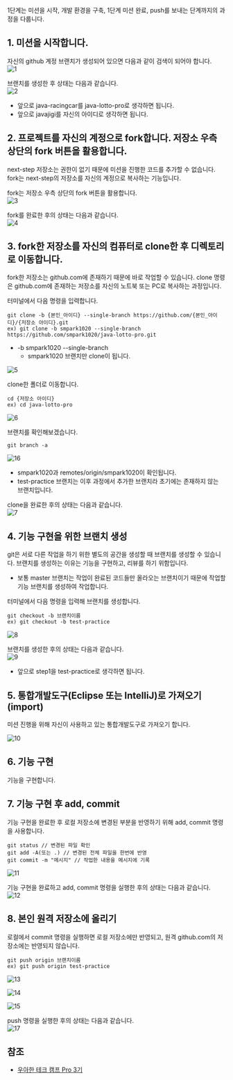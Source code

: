 1단계는 미션을 시작, 개발 환경을 구축, 1단계 미션 완료, push를 보내는 단계까지의 과정을 다룹니다.

## 1. 미션을 시작합니다.   
자신의 github 계정 브랜치가 생성되어 있으면 다음과 같이 검색이 되어야 합니다.   
![1](https://raw.githubusercontent.com/smpark1020/tistory/master/Git/%EC%BD%94%EB%93%9C%EB%A6%AC%EB%B7%B0%20%ED%94%8C%EB%A1%9C%EC%9A%B0%20-%201%EB%8B%A8%EA%B3%84/1.PNG)   

브랜치를 생성한 후 상태는 다음과 같습니다.   
![2](https://raw.githubusercontent.com/smpark1020/tistory/master/Git/%EC%BD%94%EB%93%9C%EB%A6%AC%EB%B7%B0%20%ED%94%8C%EB%A1%9C%EC%9A%B0%20-%201%EB%8B%A8%EA%B3%84/2.PNG)
* 앞으로 java-racingcar를 java-lotto-pro로 생각하면 됩니다.
* 앞으로 javajigi를 자신의 아이디로 생각하면 됩니다.

## 2. 프로젝트를 자신의 계정으로 fork합니다. 저장소 우측 상단의 fork 버튼을 활용합니다.
next-step 저장소는 권한이 없기 때문에 미션을 진행한 코드를 추가할 수 없습니다. fork는 next-step의 저장소를 자신의 계정으로 복사하는 기능입니다.

fork는 저장소 우측 상단의 fork 버튼을 활용합니다.   
![3](https://raw.githubusercontent.com/smpark1020/tistory/master/Git/%EC%BD%94%EB%93%9C%EB%A6%AC%EB%B7%B0%20%ED%94%8C%EB%A1%9C%EC%9A%B0%20-%201%EB%8B%A8%EA%B3%84/3.PNG)

fork를 완료한 후의 상태는 다음과 같습니다.   
![4](https://raw.githubusercontent.com/smpark1020/tistory/master/Git/%EC%BD%94%EB%93%9C%EB%A6%AC%EB%B7%B0%20%ED%94%8C%EB%A1%9C%EC%9A%B0%20-%201%EB%8B%A8%EA%B3%84/4.PNG)   

## 3. fork한 저장소를 자신의 컴퓨터로 clone한 후 디렉토리로 이동합니다.
fork한 저장소는 github.com에 존재하기 때문에 바로 작업할 수 있습니다. clone 명령은 github.com에 존재하는 저장소를 자신의 노트북 또는 PC로 복사하는 과정입니다.

터미널에서 다음 명령을 입력합니다.
```
git clone -b {본인_아이디} --single-branch https://github.com/{본인_아이디}/{저장소 아이디}.git
ex) git clone -b smpark1020 --single-branch https://github.com/smpark1020/java-lotto-pro.git
```
* -b smpark1020 --single-branch
  * smpark1020 브랜치만 clone이 됩니다.

![5](https://raw.githubusercontent.com/smpark1020/tistory/master/Git/%EC%BD%94%EB%93%9C%EB%A6%AC%EB%B7%B0%20%ED%94%8C%EB%A1%9C%EC%9A%B0%20-%201%EB%8B%A8%EA%B3%84/5.PNG)   

clone한 폴더로 이동합니다.
```
cd {저장소 아이디}
ex) cd java-lotto-pro
```

![6](https://raw.githubusercontent.com/smpark1020/tistory/master/Git/%EC%BD%94%EB%93%9C%EB%A6%AC%EB%B7%B0%20%ED%94%8C%EB%A1%9C%EC%9A%B0%20-%201%EB%8B%A8%EA%B3%84/6.PNG)   

브랜치를 확인해보겠습니다.
```
git branch -a
```
![16](https://raw.githubusercontent.com/smpark1020/tistory/master/Git/%EC%BD%94%EB%93%9C%EB%A6%AC%EB%B7%B0%20%ED%94%8C%EB%A1%9C%EC%9A%B0%20-%201%EB%8B%A8%EA%B3%84/16.PNG)
* smpark1020과 remotes/origin/smpark1020이 확인됩니다.
* test-practice 브랜치는 이후 과정에서 추가한 브랜치라 초기에는 존재하지 않는 브랜치입니다.

clone을 완료한 후의 상태는 다음과 같습니다.   
![7](https://raw.githubusercontent.com/smpark1020/tistory/master/Git/%EC%BD%94%EB%93%9C%EB%A6%AC%EB%B7%B0%20%ED%94%8C%EB%A1%9C%EC%9A%B0%20-%201%EB%8B%A8%EA%B3%84/7.PNG)

## 4. 기능 구현을 위한 브랜치 생성
git은 서로 다른 작업을 하기 위한 별도의 공간을 생성할 때 브랜치를 생성할 수 있습니다. 브랜치를 생성하는 이유는 기능을 구현하고, 리뷰를 하기 위함입니다.
* 보통 master 브랜치는 작업이 완료된 코드들만 올라오는 브랜치이기 때문에 작업할 기능 브랜치를 생성하여 작업합니다.

터미널에서 다음 명령을 입력해 브랜치를 생성합니다.
```
git checkout -b 브랜치이름
ex) git checkout -b test-practice
```

![8](https://raw.githubusercontent.com/smpark1020/tistory/master/Git/%EC%BD%94%EB%93%9C%EB%A6%AC%EB%B7%B0%20%ED%94%8C%EB%A1%9C%EC%9A%B0%20-%201%EB%8B%A8%EA%B3%84/8.PNG)

브랜치를 생성한 후의 상태는 다음과 같습니다.   
![9](https://raw.githubusercontent.com/smpark1020/tistory/master/Git/%EC%BD%94%EB%93%9C%EB%A6%AC%EB%B7%B0%20%ED%94%8C%EB%A1%9C%EC%9A%B0%20-%201%EB%8B%A8%EA%B3%84/9.PNG)   
* 앞으로 step1을 test-practice로 생각하면 됩니다.

## 5. 통합개발도구(Eclipse 또는 IntelliJ)로 가져오기(import)
미션 진행을 위해 자신이 사용하고 있는 통합개발도구로 가져오기 합니다.

![10](https://raw.githubusercontent.com/smpark1020/tistory/master/Git/%EC%BD%94%EB%93%9C%EB%A6%AC%EB%B7%B0%20%ED%94%8C%EB%A1%9C%EC%9A%B0%20-%201%EB%8B%A8%EA%B3%84/10.PNG)

## 6. 기능 구현
기능을 구현합니다.

## 7. 기능 구현 후 add, commit
기능 구현을 완료한 후 로컬 저장소에 변경된 부분을 반영하기 위해 add, commit 명령을 사용합니다.
```
git status // 변경된 파일 확인
git add -A(또는 .) // 변경된 전체 파일을 한번에 반영
git commit -m "메시지" // 작업한 내용을 메시지에 기록
```

![11](https://raw.githubusercontent.com/smpark1020/tistory/master/Git/%EC%BD%94%EB%93%9C%EB%A6%AC%EB%B7%B0%20%ED%94%8C%EB%A1%9C%EC%9A%B0%20-%201%EB%8B%A8%EA%B3%84/11.PNG)   

기능 구현을 완료하고 add, commit 명령을 실행한 후의 상태는 다음과 같습니다.   
![12](https://raw.githubusercontent.com/smpark1020/tistory/master/Git/%EC%BD%94%EB%93%9C%EB%A6%AC%EB%B7%B0%20%ED%94%8C%EB%A1%9C%EC%9A%B0%20-%201%EB%8B%A8%EA%B3%84/12.PNG)   

## 8. 본인 원격 저장소에 올리기
로컬에서 commit 명령을 실행하면 로컬 저장소에만 반영되고, 원격 github.com의 저장소에는 반영되지 않습니다.
```
git push origin 브랜치이름
ex) git push origin test-practice
```

![13](https://raw.githubusercontent.com/smpark1020/tistory/master/Git/%EC%BD%94%EB%93%9C%EB%A6%AC%EB%B7%B0%20%ED%94%8C%EB%A1%9C%EC%9A%B0%20-%201%EB%8B%A8%EA%B3%84/13.PNG)   

![14](https://raw.githubusercontent.com/smpark1020/tistory/master/Git/%EC%BD%94%EB%93%9C%EB%A6%AC%EB%B7%B0%20%ED%94%8C%EB%A1%9C%EC%9A%B0%20-%201%EB%8B%A8%EA%B3%84/14.PNG)

![15](https://raw.githubusercontent.com/smpark1020/tistory/master/Git/%EC%BD%94%EB%93%9C%EB%A6%AC%EB%B7%B0%20%ED%94%8C%EB%A1%9C%EC%9A%B0%20-%201%EB%8B%A8%EA%B3%84/15.PNG)

push 명령을 실행한 후의 상태는 다음과 같습니다.   
![17](https://raw.githubusercontent.com/smpark1020/tistory/master/Git/%EC%BD%94%EB%93%9C%EB%A6%AC%EB%B7%B0%20%ED%94%8C%EB%A1%9C%EC%9A%B0%20-%201%EB%8B%A8%EA%B3%84/17.PNG)

## 참조
* [우아한 테크 캠프 Pro 3기](https://edu.nextstep.camp/)